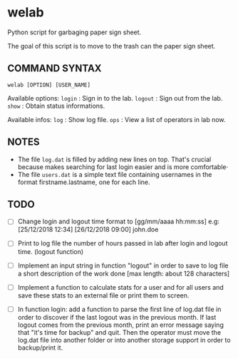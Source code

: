 # welab
Python script for garbaging paper sign sheet.

The goal of this script is to move to the trash can the paper sign sheet.

## COMMAND SYNTAX
`welab [OPTION] [USER_NAME]`

Available options:
  `login`  : Sign in to the lab.
  `logout` : Sign out from the lab.
  `show`   : Obtain status informations.

  Available infos:
      `log` : Show log file.
      `ops` : View a list of operators in lab now.

## NOTES
- The file `log.dat` is filled by adding new lines on top. That's crucial because
makes searching for last login easier and is more comfortable·
- The file `users.dat` is a simple text file containing usernames in the format
firstname.lastname, one for each line.


## TODO
- [ ] Change login and logout time format to [gg/mm/aaaa hh:mm:ss]
e.g:
[25/12/2018 12:34] [26/12/2018 09:00] john.doe

- [ ] Print to log file the number of hours passed in lab after login and logout time. (logout function)

- [ ] Implement an input string in function "logout" in order to save to log file a short
      description of the work done [max length: about 128 characters]

- [ ] Implement a function to calculate stats for a user and for all users and save these stats
      to an external file or print them to screen.

- [ ] In function login: add a function to parse the first line of log.dat file in order to discover
      if the last logout was in the previous month. If last logout comes from the previous month,
      print an error message saying that "it's time for backup" and quit.
      Then the operator must move the log.dat file into another folder or into another
      storage support in order to backup/print it.

